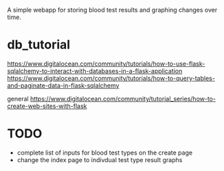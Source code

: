 A simple webapp for storing blood test results and graphing changes over time.

# db_tutorial
https://www.digitalocean.com/community/tutorials/how-to-use-flask-sqlalchemy-to-interact-with-databases-in-a-flask-application
https://www.digitalocean.com/community/tutorials/how-to-query-tables-and-paginate-data-in-flask-sqlalchemy 

general
https://www.digitalocean.com/community/tutorial_series/how-to-create-web-sites-with-flask
# TODO
* complete list of inputs for blood test types on the create page
* change the index page to indivdual test type result graphs
